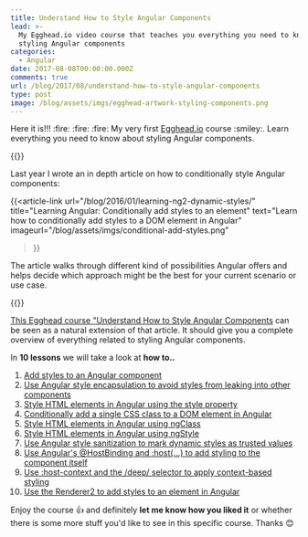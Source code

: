 ```yaml
---
title: Understand How to Style Angular Components
lead: >-
  My Egghead.io video course that teaches you everything you need to know about
  styling Angular components
categories:
  - Angular
date: 2017-08-08T00:00:00.000Z
comments: true
url: /blog/2017/08/understand-how-to-style-angular-components
type: post
image: /blog/assets/imgs/egghead-artwork-styling-components.png
---
```


<div class="article-intro">
	Here it is!!! :fire: :fire: :fire: My very first <a href="https://egghead.io/instructors/juri-strumpflohner">Egghead.io</a> course :smiley:. Learn everything you need to know about styling Angular components.
</div>

{{<warn-notice message="Contents are based on Angular version >=2" >}}
 

Last year I wrote an in depth article on how to conditionally style Angular components:

{{<article-link
    url="/blog/2016/01/learning-ng2-dynamic-styles/"
    title="Learning Angular: Conditionally add styles to an element"
    text="Learn how to conditionally add styles to a DOM element in Angular"
    imageurl="/blog/assets/imgs/conditional-add-styles.png"
>}}

The article walks through different kind of possibilities Angular offers and helps decide which approach might be the best for your current scenario or use case.

{{<egghead-course uid="courses/understand-how-to-style-angular-components" lesson_img="/blog/assets/imgs/egghead-artwork-styling-components.png" >}}


[This Egghead course "Understand How to Style Angular Components](https://egghead.io/courses/understand-how-to-style-angular-components) can be seen as a natural extension of that article. It should give you a complete overview of everything related to styling Angular components. 

In **10 lessons** we will take a look at **how to..**

1. [Add styles to an Angular component](https://egghead.io/lessons/add-styles-to-a-component-in-angular)
1. [Use Angular style encapsulation to avoid styles from leaking into other components](https://egghead.io/lessons/use-angular-style-encapsulation-to-avoid-styles-from-leaking-into-other-components)
1. [Style HTML elements in Angular using the style property](https://egghead.io/lessons/style-html-elements-in-angular-using-the-style-property)
1. [Conditionally add a single CSS class to a DOM element in Angular](https://egghead.io/lessons/conditionally-add-a-single-css-class-to-a-dom-element-in-angular)
1. [Style HTML elements in Angular using ngClass](https://egghead.io/lessons/style-html-elements-in-angular-using-ngclass)
1. [Style HTML elements in Angular using ngStyle](https://egghead.io/lessons/style-html-elements-in-angular-using-ngstyle)
1. [Use Angular style sanitization to mark dynamic styles as trusted values](https://egghead.io/lessons/use-angular-style-sanitization-to-mark-dynamic-styles-as-trusted-values)
1. [Use Angular's @HostBinding and :host(...) to add styling to the component itself](https://egghead.io/lessons/use-angular-s-hostbinding-and-host-to-add-styling-to-the-component-itself)
1. [Use :host-context and the /deep/ selector to apply context-based styling](https://egghead.io/lessons/use-host-context-and-the-deep-selector-to-apply-context-based-styling)
1. [Use the Renderer2 to add styles to an element in Angular](https://egghead.io/lessons/use-the-renderer2-to-add-styles-to-an-element-in-angular)

Enjoy the course :+1: and definitely **let me know how you liked it** or whether there is some more stuff you'd like to see in this specific course. Thanks :blush:
